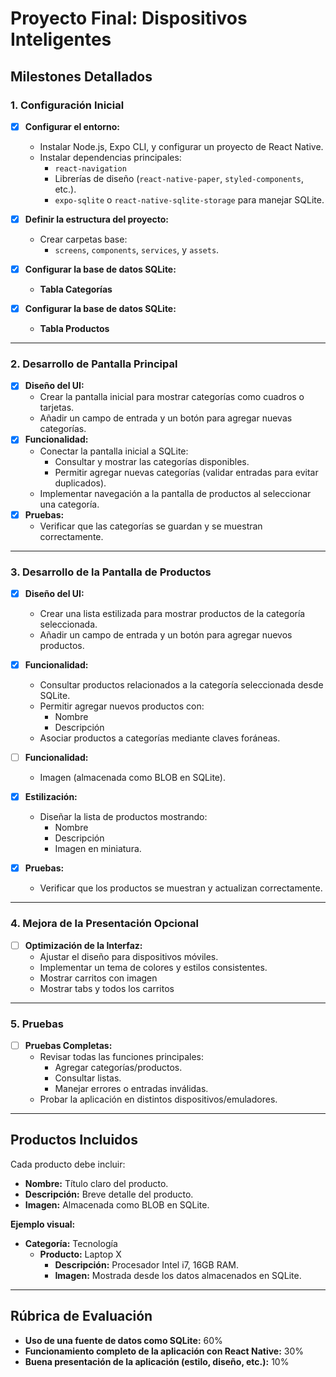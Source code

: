 # Proyecto Final: Dispositivos Inteligentes

## Milestones Detallados

### **1. Configuración Inicial** 

- [X] **Configurar el entorno:**
  - Instalar Node.js, Expo CLI, y configurar un proyecto de React Native.
  - Instalar dependencias principales:
    - `react-navigation`
    - Librerías de diseño (`react-native-paper`, `styled-components`, etc.).
    - `expo-sqlite` o `react-native-sqlite-storage` para manejar SQLite.
- [X] **Definir la estructura del proyecto:**
  - Crear carpetas base:
    - `screens`, `components`, `services`, y `assets`.
- [X] **Configurar la base de datos SQLite:**
  - **Tabla Categorías**

- [X] **Configurar la base de datos SQLite:**
  - **Tabla Productos**

---

### **2. Desarrollo de Pantalla Principal**

- [X] **Diseño del UI:**
  - Crear la pantalla inicial para mostrar categorías como cuadros o tarjetas.
  - Añadir un campo de entrada y un botón para agregar nuevas categorías.
- [X] **Funcionalidad:**
  - Conectar la pantalla inicial a SQLite:
    - Consultar y mostrar las categorías disponibles.
    - Permitir agregar nuevas categorías (validar entradas para evitar duplicados).
  - Implementar navegación a la pantalla de productos al seleccionar una categoría.
- [X] **Pruebas:**
  - Verificar que las categorías se guardan y se muestran correctamente.

---

### **3. Desarrollo de la Pantalla de Productos**

- [X] **Diseño del UI:**
  - Crear una lista estilizada para mostrar productos de la categoría seleccionada.
  - Añadir un campo de entrada y un botón para agregar nuevos productos.
- [X] **Funcionalidad:**
  - Consultar productos relacionados a la categoría seleccionada desde SQLite.
  - Permitir agregar nuevos productos con:
    - Nombre
    - Descripción
  - Asociar productos a categorías mediante claves foráneas.

- [ ] **Funcionalidad:**
    - Imagen (almacenada como BLOB en SQLite).

- [X] **Estilización:**
  - Diseñar la lista de productos mostrando:
    - Nombre
    - Descripción
    - Imagen en miniatura.
- [X] **Pruebas:**
  - Verificar que los productos se muestran y actualizan correctamente.

---

### **4. Mejora de la Presentación** Opcional 

- [ ] **Optimización de la Interfaz:**
  - Ajustar el diseño para dispositivos móviles.
  - Implementar un tema de colores y estilos consistentes.
  - Mostrar carritos con imagen
  - Mostrar tabs y todos los carritos

---

### **5. Pruebas**

- [ ] **Pruebas Completas:**
  - Revisar todas las funciones principales:
    - Agregar categorías/productos.
    - Consultar listas.
    - Manejar errores o entradas inválidas.
  - Probar la aplicación en distintos dispositivos/emuladores.

---

## Productos Incluidos

Cada producto debe incluir:

- **Nombre:** Título claro del producto.
- **Descripción:** Breve detalle del producto.
- **Imagen:** Almacenada como BLOB en SQLite.

**Ejemplo visual:**

- **Categoría:** Tecnología
  - **Producto:** Laptop X
    - **Descripción:** Procesador Intel i7, 16GB RAM.
    - **Imagen:** Mostrada desde los datos almacenados en SQLite.

---

## Rúbrica de Evaluación

- **Uso de una fuente de datos como SQLite:** 60%
- **Funcionamiento completo de la aplicación con React Native:** 30%
- **Buena presentación de la aplicación (estilo, diseño, etc.):** 10%
